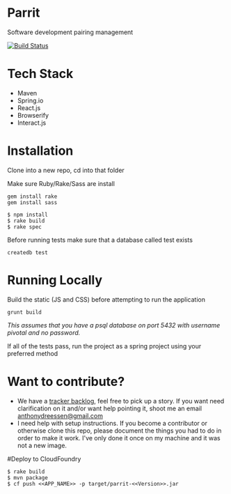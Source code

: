# Parrit
Software development pairing management

[![Build Status](https://travis-ci.org/Pinwheeler/Parrit.svg?branch=master)](https://travis-ci.org/Pinwheeler/Parrit)

# Tech Stack
- Maven
- Spring.io
- React.js
- Browserify
- Interact.js

# Installation

Clone into a new repo, cd into that folder

Make sure Ruby/Rake/Sass are install
```
gem install rake
gem install sass
```

```
$ npm install
$ rake build
$ rake spec
```

Before running tests make sure that a database called test exists
```
createdb test
```

# Running Locally

Build the static (JS and CSS) before attempting to run the application
```
grunt build
```

_This assumes that you have a psql database on port 5432 with username pivotal and no password._

If all of the tests pass, run the project as a spring project using your preferred method

# Want to contribute?

* We have a [tracker backlog](https://www.pivotaltracker.com/n/projects/1504460), feel free to pick up a story. If you want need clarification on it and/or want help pointing it, shoot me an email anthonydreessen@gmail.com
* I need help with setup instructions. If you become a contributor or otherwise clone this repo, please document the things you had to do in order to make it work. I've only done it once on my machine and it was not a new image.

#Deploy to CloudFoundry

```
$ rake build
$ mvn package
$ cf push <<APP_NAME>> -p target/parrit-<<Version>>.jar
```

